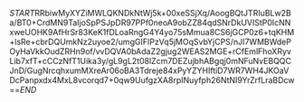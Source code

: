 $START$RRbiwMyXYZiMWLQKNDkNtWj5k+00xeSSjXq/AoogBQtJTRIuBLw2Ba/BT0+CrdMN9TaIjoSpPSJpDR97PPf0neoA9obZZ84qdSNrDkUVIStP0IcNNxweUOHK9AfHrSr83KeK1fDLoaRngG4Y4yo75sMmua8CS6jGCP0z6+tqKHM+lsRe+cbrDQUmkNz2uyoe2/umgGIFIPzVq5jMOqSvbYjCPS/nJI7WMBWdePOyHaVkkOudZRHn9of/vvDQVA0bAdaZ2gjug2WEAS2MGE+rCfEmlFhoXRyvLib7xfT+cCCzNfT1Uika3y/gL9gL2t08lZcm7DEZujbhABgqj0mNFuNvEBQQCJnD/GugNrcqhxumMXreAr06oBA3Tdreje84xPyYZYHIftiD7WR7WH4JKOaVDcPanpxdx4MxL8vcorqd7+0qw9UufgzXA8rpINuyfph26NtNI9YrZrfLraBDcw==$END$
